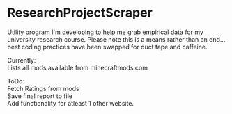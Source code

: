 # ResearchProjectScraper

Utility program I'm developing to help me grab empirical data for my university research course. Please note this is a means rather than an end... best coding practices have been swapped for duct tape and caffeine.

Currently:  
Lists all mods available from minecraftmods.com

ToDo:  
Fetch Ratings from mods  
Save final report to file  
Add functionality for atleast 1 other website.  
